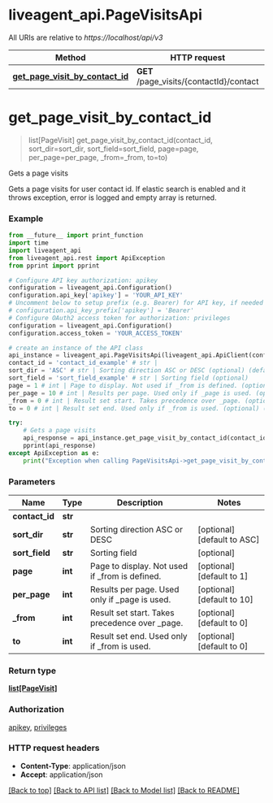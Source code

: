 # liveagent_api.PageVisitsApi

All URIs are relative to *https://localhost/api/v3*

Method | HTTP request | Description
------------- | ------------- | -------------
[**get_page_visit_by_contact_id**](PageVisitsApi.md#get_page_visit_by_contact_id) | **GET** /page_visits/{contactId}/contact | Gets a page visits


# **get_page_visit_by_contact_id**
> list[PageVisit] get_page_visit_by_contact_id(contact_id, sort_dir=sort_dir, sort_field=sort_field, page=page, per_page=per_page, _from=_from, to=to)

Gets a page visits

Gets a page visits for user contact id. If elastic search is enabled and it throws exception, error is logged and empty array is returned. 

### Example
```python
from __future__ import print_function
import time
import liveagent_api
from liveagent_api.rest import ApiException
from pprint import pprint

# Configure API key authorization: apikey
configuration = liveagent_api.Configuration()
configuration.api_key['apikey'] = 'YOUR_API_KEY'
# Uncomment below to setup prefix (e.g. Bearer) for API key, if needed
# configuration.api_key_prefix['apikey'] = 'Bearer'
# Configure OAuth2 access token for authorization: privileges
configuration = liveagent_api.Configuration()
configuration.access_token = 'YOUR_ACCESS_TOKEN'

# create an instance of the API class
api_instance = liveagent_api.PageVisitsApi(liveagent_api.ApiClient(configuration))
contact_id = 'contact_id_example' # str | 
sort_dir = 'ASC' # str | Sorting direction ASC or DESC (optional) (default to ASC)
sort_field = 'sort_field_example' # str | Sorting field (optional)
page = 1 # int | Page to display. Not used if _from is defined. (optional) (default to 1)
per_page = 10 # int | Results per page. Used only if _page is used. (optional) (default to 10)
_from = 0 # int | Result set start. Takes precedence over _page. (optional) (default to 0)
to = 0 # int | Result set end. Used only if _from is used. (optional) (default to 0)

try:
    # Gets a page visits
    api_response = api_instance.get_page_visit_by_contact_id(contact_id, sort_dir=sort_dir, sort_field=sort_field, page=page, per_page=per_page, _from=_from, to=to)
    pprint(api_response)
except ApiException as e:
    print("Exception when calling PageVisitsApi->get_page_visit_by_contact_id: %s\n" % e)
```

### Parameters

Name | Type | Description  | Notes
------------- | ------------- | ------------- | -------------
 **contact_id** | **str**|  | 
 **sort_dir** | **str**| Sorting direction ASC or DESC | [optional] [default to ASC]
 **sort_field** | **str**| Sorting field | [optional] 
 **page** | **int**| Page to display. Not used if _from is defined. | [optional] [default to 1]
 **per_page** | **int**| Results per page. Used only if _page is used. | [optional] [default to 10]
 **_from** | **int**| Result set start. Takes precedence over _page. | [optional] [default to 0]
 **to** | **int**| Result set end. Used only if _from is used. | [optional] [default to 0]

### Return type

[**list[PageVisit]**](PageVisit.md)

### Authorization

[apikey](../README.md#apikey), [privileges](../README.md#privileges)

### HTTP request headers

 - **Content-Type**: application/json
 - **Accept**: application/json

[[Back to top]](#) [[Back to API list]](../README.md#documentation-for-api-endpoints) [[Back to Model list]](../README.md#documentation-for-models) [[Back to README]](../README.md)

